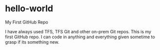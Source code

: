 # hello-world
My First GitHub Repo

I have always used TFS, TFS Git and other on-prem Git repos. This is my first GitHub repo. I can code in anything and everything given sometime to grasp if its something new. 
